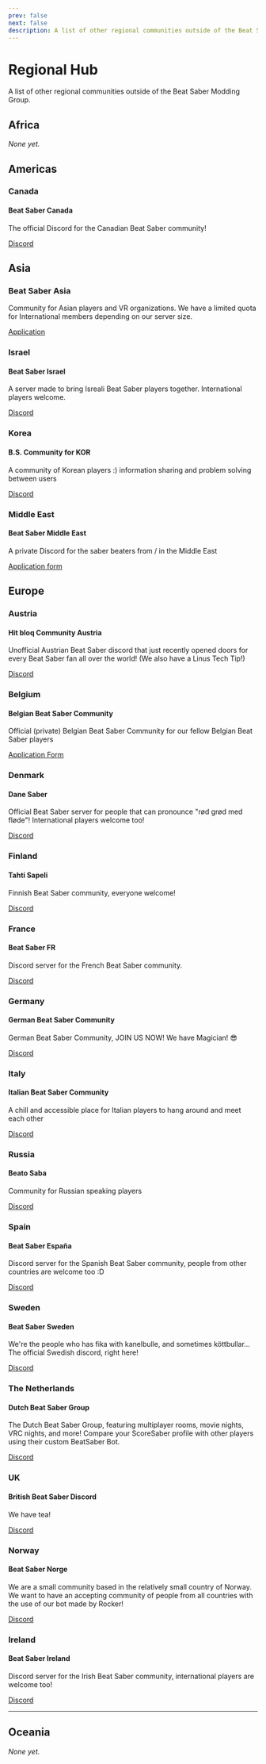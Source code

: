```yaml
---
prev: false
next: false
description: A list of other regional communities outside of the Beat Saber Modding Group
---
```


# Regional Hub

A list of other regional communities outside of the Beat Saber Modding Group.

## Africa

_None yet._

## Americas

### Canada

#### Beat Saber Canada

The official Discord for the Canadian Beat Saber community!

[Discord](https://discord.gg/vvq7wX3)

## Asia

### Beat Saber Asia

Community for Asian players and VR organizations. We have a limited quota for International members depending on our server size.

[Application](https://forms.gle/Ga3jWoCkugPBD6BZ6)

### Israel

#### Beat Saber Israel

A server made to bring Isreali Beat Saber players together. International players welcome.

[Discord](https://discord.gg/HHH7sK8)

### Korea

#### B.S. Community for KOR

A community of Korean players :) information sharing and problem solving between users

[Discord](https://discord.gg/SEFBZrG)

### Middle East

#### Beat Saber Middle East

A private Discord for the saber beaters from / in the Middle East

[Application form](http://bit.ly/BSME_Application)

## Europe

### Austria

#### Hit bloq Community Austria

Unofficial Austrian Beat Saber discord that just recently opened doors for every Beat Saber fan all over the world! (We also have a Linus Tech Tip!)

[Discord](https://discord.gg/TvRkNY2)

### Belgium

#### Belgian Beat Saber Community

Official (private) Belgian Beat Saber Community for our fellow Belgian Beat Saber players

[Application Form](https://forms.gle/26VXi4HmnZnDoPZN7)

### Denmark

#### Dane Saber

Official Beat Saber server for people that can pronounce "rød grød med fløde"! International players welcome too!

[Discord](https://discord.gg/QNzRMukPSP)

### Finland

#### Tahti Sapeli

Finnish Beat Saber community, everyone welcome!

[Discord](https://discord.gg/qCtX7yBv7J)

### France

#### Beat Saber FR

Discord server for the French Beat Saber community.

[Discord](https://discord.gg/8cAAa7J)

### Germany

#### German Beat Saber Community

German Beat Saber Community, JOIN US NOW! We have Magician! 😎

[Discord](https://discord.gg/NkYn6tkvMh)

### Italy

#### Italian Beat Saber Community

A chill and accessible place for Italian players to hang around and meet each other

[Discord](https://discord.gg/asdJZ7cTxe)

### Russia

#### Beato Saba

Community for Russian speaking players

[Discord](https://discord.gg/5JXRY8z)

### Spain

#### Beat Saber España

Discord server for the Spanish Beat Saber community, people from other countries are welcome too :D

[Discord](https://discord.com/invite/x6mChxk)

### Sweden

#### Beat Saber Sweden

We're the people who has fika with kanelbulle, and sometimes köttbullar...  
The official Swedish discord, right here!

[Discord](https://discord.gg/9HavEGBzZz)

### The Netherlands

#### Dutch Beat Saber Group

The Dutch Beat Saber Group, featuring multiplayer rooms, movie nights, VRC nights, and more! Compare your ScoreSaber profile with other players using their custom BeatSaber Bot.

[Discord](https://discord.gg/sDa7xrE)

### UK

#### British Beat Saber Discord

We have tea!

[Discord](https://discord.gg/FC2pzeN)

### Norway

#### Beat Saber Norge

We are a small community based in the relatively small country of Norway. We want to have an accepting community of people from all countries with the use of our bot made by Rocker!

[Discord](https://discord.gg/nZuY3yM)

### Ireland

#### Beat Saber Ireland

Discord server for the Irish Beat Saber community, international players are welcome too!

[Discord](https://discord.gg/uKQzjRQ)

---

## Oceania

_None yet._
